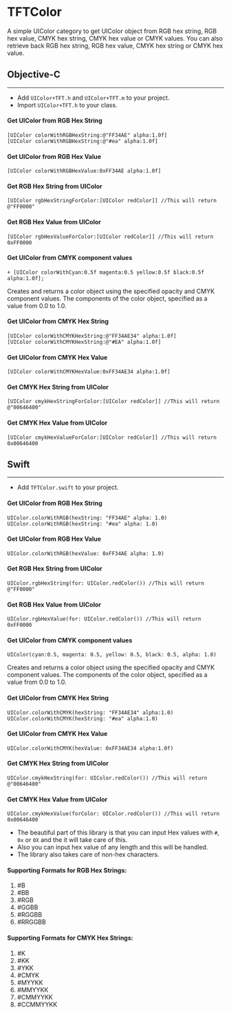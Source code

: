 TFTColor
========

A simple UIColor category to get UIColor object from RGB hex string, RGB hex value, CMYK hex string, CMYK hex value or CMYK values. You can also retrieve back RGB hex string, RGB hex value, CMYK hex string or CMYK hex value.

## Objective-C
---

* Add `UIColor+TFT.h` and `UIColor+TFT.m` to your project.
* Import `UIColor+TFT.h` to your class.

#### Get UIColor from RGB Hex String

```
[UIColor colorWithRGBHexString:@"FF34AE" alpha:1.0f]
[UIColor colorWithRGBHexString:@"#ea" alpha:1.0f]
```

#### Get UIColor from RGB Hex Value

``` 
[UIColor colorWithRGBHexValue:0xFF34AE alpha:1.0f]
``` 
#### Get RGB Hex String from UIColor

``` 
[UIColor rgbHexStringForColor:[UIColor redColor]] //This will return @"FF0000"
``` 
#### Get RGB Hex Value from UIColor

``` 
[UIColor rgbHexValueForColor:[UIColor redColor]] //This will return 0xFF0000
``` 

#### Get UIColor from CMYK component values
``` 
+ [UIColor colorWithCyan:0.5f magenta:0.5 yellow:0.5f black:0.5f alpha:1.0f];
``` 
Creates and returns a color object using the specified opacity and CMYK component values.
The components of the color object, specified as a value from 0.0 to 1.0.

#### Get UIColor from CMYK Hex String
 
``` 
[UIColor colorWithCMYKHexString:@"FF34AE34" alpha:1.0f]
[UIColor colorWithCMYKHexString:@"#EA" alpha:1.0f]
``` 

#### Get UIColor from CMYK Hex Value
 
``` 
[UIColor colorWithCMYKHexValue:0xFF34AE34 alpha:1.0f]
``` 

#### Get CMYK Hex String from UIColor
 
``` 
[UIColor cmykHexStringForColor:[UIColor redColor]] //This will return @"00646400"
``` 

#### Get CMYK Hex Value from UIColor

``` 
[UIColor cmykHexValueForColor:[UIColor redColor]] //This will return 0x00646400
``` 
## Swift
---

* Add `TFTColor.swift` to your project.

#### Get UIColor from RGB Hex String

```
UIColor.colorWithRGB(hexString: "FF34AE" alpha: 1.0)
UIColor.colorWithRGB(hexString: "#ea" alpha: 1.0)
```

#### Get UIColor from RGB Hex Value


```
UIColor.colorWithRGB(hexValue: 0xFF34AE alpha: 1.0)
```
#### Get RGB Hex String from UIColor

 
``` 
UIColor.rgbHexString(for: UIColor.redColor()) //This will return @"FF0000"
``` 
#### Get RGB Hex Value from UIColor

 
``` 
UIColor.rgbHexValue(for: UIColor.redColor()) //This will return 0xFF0000
``` 

#### Get UIColor from CMYK component values
``` 
UIColor(cyan:0.5, magenta: 0.5, yellow: 0.5, black: 0.5, alpha: 1.0)
``` 
Creates and returns a color object using the specified opacity and CMYK component values.
The components of the color object, specified as a value from 0.0 to 1.0.

#### Get UIColor from CMYK Hex String

 
``` 
UIColor.colorWithCMYK(hexString: "FF34AE34" alpha:1.0)
UIColor.colorWithCMYK(hexString: "#ea" alpha:1.0)
``` 

#### Get UIColor from CMYK Hex Value

 
``` 
UIColor.colorWithCMYK(hexValue: 0xFF34AE34 alpha:1.0f)
``` 

#### Get CMYK Hex String from UIColor

 
``` 
UIColor.cmykHexString(for: UIColor.redColor()) //This will return @"00646400"
``` 

#### Get CMYK Hex Value from UIColor


``` 
UIColor.cmykHexValue(forColor: UIColor.redColor()) //This will return 0x00646400
``` 
* The beautiful part of this library is that you can input Hex values with `#`, `0x` or `0X` and the it will take care of this.
* Also you can input hex value of any length and this will be handled.
* The library also takes care of non-hex characters.

#### Supporting Formats for RGB Hex Strings:
1. #B
2. #BB
3. #RGB
4. #GGBB
5. #RGGBB
6. #RRGGBB 

#### Supporting Formats for CMYK Hex Strings:
1. #K
2. #KK
3. #YKK
4. #CMYK
5. #MYYKK
6. #MMYYKK
7. #CMMYYKK
8. #CCMMYYKK



